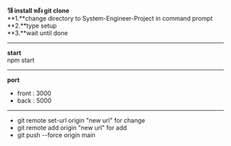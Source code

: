 **วิธี install หลัง git clone**  
**1.**change directory to System-Engineer-Project in command prompt  
**2.**type setup  
**3.**wait until done  

---

**start**  
npm start  

---

**port**

- front : 3000  
- back : 5000  

---

- git remote set-url origin "new url" for change  
- git remote add origin "new url" for add  
- git push --force origin main  
 
